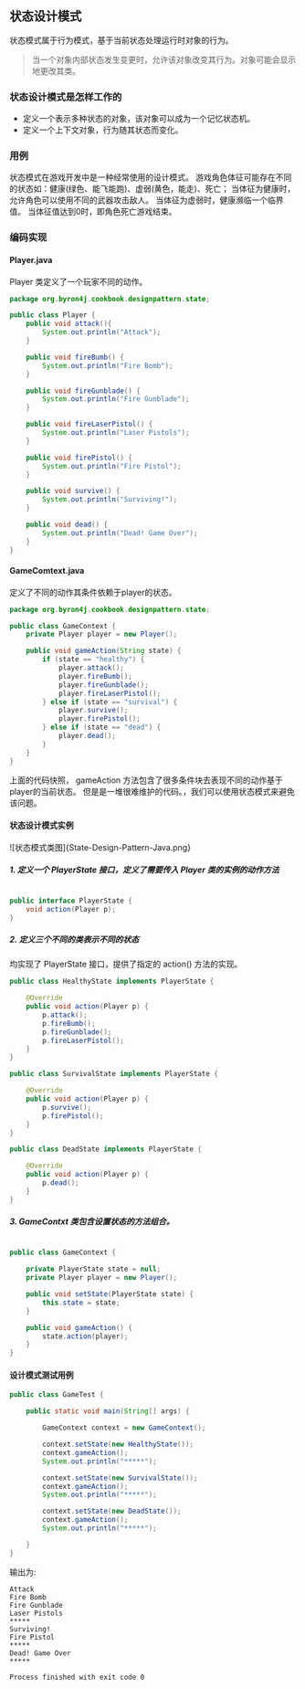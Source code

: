 ## 状态设计模式

状态模式属于行为模式，基于当前状态处理运行时对象的行为。
>当一个对象内部状态发生变更时，允许该对象改变其行为。对象可能会显示地更改其类。

### 状态设计模式是怎样工作的

- 定义一个表示多种状态的对象，该对象可以成为一个记忆状态机。
- 定义一个上下文对象，行为随其状态而变化。

### 用例

状态模式在游戏开发中是一种经常使用的设计模式。
游戏角色体征可能存在不同的状态如：健康(绿色、能飞能跑)、虚弱(黄色，能走)、死亡；
当体征为健康时，允许角色可以使用不同的武器攻击敌人。
当体征为虚弱时，健康濒临一个临界值。
当体征值达到0时，即角色死亡游戏结束。

### 编码实现

#### Player.java

Player 类定义了一个玩家不同的动作。

```java
package org.byron4j.cookbook.designpattern.state;

public class Player {
    public void attack(){
        System.out.println("Attack");
    }

    public void fireBumb() {
        System.out.println("Fire Bomb");
    }

    public void fireGunblade() {
        System.out.println("Fire Gunblade");
    }

    public void fireLaserPistol() {
        System.out.println("Laser Pistols");
    }

    public void firePistol() {
        System.out.println("Fire Pistol");
    }

    public void survive() {
        System.out.println("Surviving!");
    }

    public void dead() {
        System.out.println("Dead! Game Over");
    }
}


```

#### GameComtext.java

定义了不同的动作其条件依赖于player的状态。

```java
package org.byron4j.cookbook.designpattern.state;

public class GameContext {
    private Player player = new Player();

    public void gameAction(String state) {
        if (state == "healthy") {
            player.attack();
            player.fireBumb();
            player.fireGunblade();
            player.fireLaserPistol();
        } else if (state == "survival") {
            player.survive();
            player.firePistol();
        } else if (state == "dead") {
            player.dead();
        }
    }
}


```

上面的代码快照， gameAction 方法包含了很多条件块去表现不同的动作基于player的当前状态。
但是是一堆很难维护的代码。，我们可以使用状态模式来避免该问题。

#### 状态设计模式实例



![状态模式类图]{State-Design-Pattern-Java.png}

##### 1. 定义一个 PlayerState 接口，定义了需要传入 Player 类的实例的动作方法
```java

public interface PlayerState {	
	void action(Player p);
}
```

##### 2. 定义三个不同的类表示不同的状态

均实现了 PlayerState 接口，提供了指定的 action() 方法的实现。

```java
public class HealthyState implements PlayerState {

	@Override
	public void action(Player p) {
		p.attack();
		p.fireBumb();
		p.fireGunblade();
		p.fireLaserPistol();
	}
}

public class SurvivalState implements PlayerState {

	@Override
	public void action(Player p) {
		p.survive();
		p.firePistol();
	}
}

public class DeadState implements PlayerState {

	@Override
	public void action(Player p) {
		p.dead();
	}
}

```

##### 3. GameContxt 类包含设置状态的方法组合。

```java

public class GameContext {
	
	private PlayerState state = null;
	private Player player = new Player();

	public void setState(PlayerState state) {
		this.state = state;
	}

	public void gameAction() {
		state.action(player);
	}
}
```

#### 设计模式测试用例

```java
public class GameTest {

	public static void main(String[] args) {

		GameContext context = new GameContext();

		context.setState(new HealthyState());
		context.gameAction();
		System.out.println("*****");

		context.setState(new SurvivalState());
		context.gameAction();
		System.out.println("*****");

		context.setState(new DeadState());
		context.gameAction();
		System.out.println("*****");

	}
}

```

输出为:

```shell
Attack
Fire Bomb
Fire Gunblade
Laser Pistols
*****
Surviving!
Fire Pistol
*****
Dead! Game Over
*****

Process finished with exit code 0


```